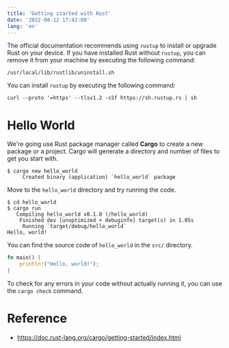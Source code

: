 ```yaml
---
title: 'Getting started with Rust'
date: '2022-08-12 17:42:00'
lang: 'en'
---
```


The official documentation recommends using `rustup` to install or upgrade Rust on your device.
If you have installed Rust without `rustup`, you can remove it from your machine by executing the following command:

```text
/usr/local/lib/rustlib/uninstall.sh
```

You can install `rustup` by executing the following command:

```text
curl --proto '=https' --tlsv1.2 -sSf https://sh.rustup.rs | sh
```

# Hello World

We're going use Rust package manager called **Cargo** to create a new package or a project.
Cargo will generate a directory and number of files to get you start with.

```text
$ cargo new hello_world
     Created binary (application) `hello_world` package
```

Move to the `hello_world` directory and try running the code.

```text
$ cd hello_world
$ cargo run
   Compiling hello_world v0.1.0 (/hello_world)
    Finished dev [unoptimized + debuginfo] target(s) in 1.05s
     Running `target/debug/hello_world`
Hello, world!
```

You can find the source code of `hello_world` in the `src/` directory.

```rust
fn main() {
    println!("Hello, world!");
}
```

To check for any errors in your code without actually running it, you can use the `cargo check` command.

# Reference

- <https://doc.rust-lang.org/cargo/getting-started/index.html>
